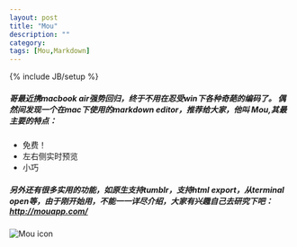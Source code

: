 ```yaml
---
layout: post
title: "Mou"
description: ""
category: 
tags: [Mou,Markdown]
---
```

{% include JB/setup %}


#####  哥最近携macbook air强势回归，终于不用在忍受win下各种奇葩的编码了。 偶然间发现一个在mac下使用的markdown editor，推荐给大家，他叫 Mou,其最主要的特点：

* 免费！
* 左右侧实时预览
* 小巧

#####  另外还有很多实用的功能，如原生支持tumblr，支持html export，从terminal open等，由于刚开始用，不能一一详尽介绍，大家有兴趣自己去研究下吧：<http://mouapp.com/>

![Mou icon](http://mouapp.com/Mou_128.png)
